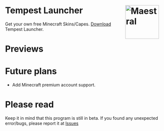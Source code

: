 # Tempest Launcher <img src="https://i.imgur.com/1wfpYd5.png" align="right" title="Maestral" width="110" height="110">
Get your own free Minecraft Skins/Capes. [Download](https://www.mediafire.com/view/ncaxa360xt4otvs) Tempest Launcher.  
# Previews

# Future plans
- Add Minecraft premium account support.
# Please read
Keep it in mind that this program is still in beta. If you found any unexpected error/bugs, please report it at [Issues](https://github.com/GoodDay360/Tempest-Launccher/issues)
